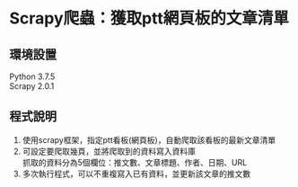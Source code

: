 # Scrapy爬蟲：獲取ptt網頁板的文章清單
## 環境設置
Python 3.7.5  
Scrapy 2.0.1  

## 程式說明
1. 使用scrapy框架，指定ptt看板(網頁板)，自動爬取該看板的最新文章清單  
2. 可設定要爬取幾頁，並將爬取到的資料寫入資料庫  
抓取的資料分為5個欄位：推文數、文章標題、作者、日期、URL  
3. 多次執行程式，可以不重複寫入已有資料，並更新該文章的推文數  
